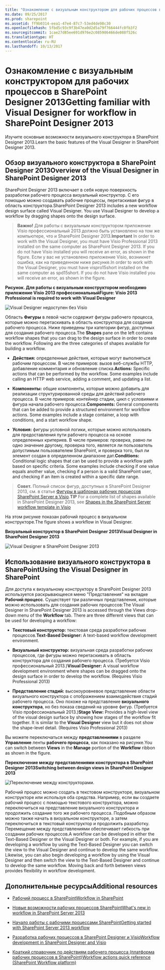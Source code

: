 ```yaml
---
title: "Ознакомление с визуальным конструктором для рабочих процессов в SharePoint Designer 2013"
ms.date: 09/25/2017
ms.prod: sharepoint
ms.assetid: ff9b0314-eea1-47e4-87c7-53ed4de98c30
ms.openlocfilehash: 5fbd5c93c9f3b47ea0d2d5a79f766444fc0fb3f2
ms.sourcegitcommit: 1cae27d85ee691d976e2c085986466de088f526c
ms.translationtype: HT
ms.contentlocale: ru-RU
ms.lasthandoff: 10/13/2017
---
```

# <a name="getting-familiar-with-visual-designer-for-workflow-in-sharepoint-designer-2013"></a><span data-ttu-id="9f887-102">Ознакомление с визуальным конструктором для рабочих процессов в SharePoint Designer 2013</span><span class="sxs-lookup"><span data-stu-id="9f887-102">Getting familiar with Visual Designer for workflow in SharePoint Designer 2013</span></span>
<span data-ttu-id="9f887-103">Изучите основные возможности визуального конструктора в SharePoint Designer 2013.</span><span class="sxs-lookup"><span data-stu-id="9f887-103">Learn the basic features of the Visual Designer in SharePoint Designer 2013.</span></span>
## <a name="overview-of-the-visual-designer-in-sharepoint-designer-2013"></a><span data-ttu-id="9f887-104">Обзор визуального конструктора в SharePoint Designer 2013</span><span class="sxs-lookup"><span data-stu-id="9f887-104">Overview of the Visual Designer in SharePoint Designer 2013</span></span>
<span data-ttu-id="9f887-105"><a name="section1"> </a></span><span class="sxs-lookup"><span data-stu-id="9f887-105"></span></span>

<span data-ttu-id="9f887-p101">SharePoint Designer 2013 включает в себя новую поверхность разработки рабочего процесса  визуальный конструктор. С его помощью можно создавать рабочие процессы, перетаскивая фигур в область конструктора.</span><span class="sxs-lookup"><span data-stu-id="9f887-p101">SharePoint Designer 2013 includes a new workflow design surface called Visual Designer. You use Visual Designer to develop a workflow by dragging shapes onto the design surface.</span></span>
  
    
    

> <span data-ttu-id="9f887-108">**Важно!** Для работы с визуальным конструктором приложение Visio профессиональный 2013 должно быть установлено на том же компьютере, что и SharePoint Designer 2013.</span><span class="sxs-lookup"><span data-stu-id="9f887-108">**Important** In order to work with the Visual Designer, you must have Visio Professional 2013 installed on the same computer as SharePoint Designer 2013. If you do not have Visio installed you will receive an error, as shown in the figure.</span></span> <span data-ttu-id="9f887-109">Если у вас не установлено приложение Visio, возникнет ошибка, как на приведенном ниже рисунке.</span><span class="sxs-lookup"><span data-stu-id="9f887-109">In order to work with the Visual Designer, you must have vispro15short installed on the same computer as spd15short. If you do not have Visio installed you will receive an error, as shown in the figure.</span></span> 
  
    
    


<span data-ttu-id="9f887-110">**Рисунок. Для работы с визуальным конструктором необходимо приложение Visio 2013 профессиональный**</span><span class="sxs-lookup"><span data-stu-id="9f887-110">**Figure: Visio 2013 Professional is required to work with Visual Designer**</span></span>

  
    
    

  
    
    
![Visual Designer недоступен без Visio](../images/SPD15-VisualDesigner1.png)
  
    
    
<span data-ttu-id="9f887-p103">Область **Фигуры** в левой части содержит фигуры рабочего процесса, которые можно перетаскивать в область конструктора для создания рабочего процесса. Ниже приведены три категории фигур, доступных для создания рабочего процесса.</span><span class="sxs-lookup"><span data-stu-id="9f887-p103">The **Shapes** pane on the left contains workflow shapes that you can drag to the design surface in order to create the workflow. Following are the three categories of shapes available for building a workflow.</span></span>
  
    
    

- <span data-ttu-id="9f887-p104">**Действия:** определенные действия, которые могут выполняться рабочим процессом. В числе примеров: вызов веб-службы HTTP, добавление комментария и обновление списка.</span><span class="sxs-lookup"><span data-stu-id="9f887-p104">**Actions:** Specific actions that can be performed by the workflow. Some examples include calling an HTTP web service, adding a comment, and updating a list.</span></span>
    
  
- <span data-ttu-id="9f887-p105">**Компоненты:** общие компоненты, которые можно добавить для реализации структурированной среды для действий рабочего процесса. В числе примеров: контейнер стадии, цикл с условиями и фигура начала рабочего процесса.</span><span class="sxs-lookup"><span data-stu-id="9f887-p105">**Components:** General components that can be added to provide a structured environment for workflow actions. Some examples include a stage container, a loop with conditions, and a start workflow shape.</span></span>
    
  
- <span data-ttu-id="9f887-p106">**Условия:** фигуры условной логики, которые можно использовать для предоставления пути рабочего процесса на основе определенных критериев. В числе примеров: проверка, равно ли одно значение другому, проверка того, является ли пользователь допустимым пользователем SharePoint, и проверка того, был ли элемент создан в определенном диапазоне дат.</span><span class="sxs-lookup"><span data-stu-id="9f887-p106">**Conditions:** Conditional logic shapes that can be used to provide a workflow path based on specific criteria. Some examples include checking if one value equals another value, checking if a person is a valid SharePoint user, and checking if an item is created within a specific date range.</span></span>
    
  

    
> <span data-ttu-id="9f887-120">**Совет.** Полный список фигур, доступных в SharePoint Designer 2013, см. в статье [Фигуры в шаблонах рабочих процессов SharePoint Server в Visio](shapes-in-the-sharepoint-server-workflow-template-in-visio.md).</span><span class="sxs-lookup"><span data-stu-id="9f887-120">**TIP** For a complete list of shapes available in SharePoint Designer 2013, see  [Shapes in the SharePoint Server workflow template in Visio](shapes-in-the-sharepoint-server-workflow-template-in-visio.md)</span></span>
  
    
    

<span data-ttu-id="9f887-121">На этом рисунке показан рабочий процесс в визуальном конструкторе.</span><span class="sxs-lookup"><span data-stu-id="9f887-121">The figure shows a workflow in Visual Designer.</span></span>
  
    
    

<span data-ttu-id="9f887-122">**Визуальный конструктор в SharePoint Designer 2013**</span><span class="sxs-lookup"><span data-stu-id="9f887-122">**Visual Designer in SharePoint Designer 2013**</span></span>

  
    
    

  
    
    
![Visual Designer в SharePoint Designer 2013](../images/SPD15-VisualDesigner2.png)
  
    
    

  
    
    

  
    
    

## <a name="using-the-visual-designer-in-sharepoint"></a><span data-ttu-id="9f887-124">Использование визуального конструктора в SharePoint</span><span class="sxs-lookup"><span data-stu-id="9f887-124">Using the Visual Designer in SharePoint</span></span>
<span data-ttu-id="9f887-125"><a name="section2"> </a></span><span class="sxs-lookup"><span data-stu-id="9f887-125"></span></span>

<span data-ttu-id="9f887-126">Для доступа к визуальному конструктору в SharePoint Designer 2013 используется раскрывающееся меню "Представления" на вкладке **Рабочий процесс**. Существует три различных представления, которые можно использовать для создания рабочих процессов:</span><span class="sxs-lookup"><span data-stu-id="9f887-126">The Visual Designer in SharePoint Designer 2013 is accessed through the Views drop-down menu of the **Workflow** tab. There are three different views that can be used for developing a workflow:</span></span>
  
    
    

- <span data-ttu-id="9f887-127">**Текстовый конструктор:** текстовая среда разработки рабочих процессов.</span><span class="sxs-lookup"><span data-stu-id="9f887-127">**Text-Based Designer:** A text-based workflow development environment.</span></span>
    
  
- <span data-ttu-id="9f887-p107">**Визуальный конструктор:** визуальная среда разработки рабочих процессов, где фигуры можно перетаскивать в область конструктора для создания рабочего процесса. (Требуется Visio профессиональный 2013.)</span><span class="sxs-lookup"><span data-stu-id="9f887-p107">**Visual Designer:** A visual workflow development environment where shapes can be dragged onto the design surface in order to develop the workflow. (Requires Visio Professional 2013)</span></span>
    
  
- <span data-ttu-id="9f887-p108">**Представление стадий:** высокоуровневое представление области визуального конструктора с отображением взаимодействия стадий рабочего процесса. Оно похоже на представление **визуального конструктора**, но без показа сведений на уровне фигур. (Требуется Visio профессиональный 2013.)</span><span class="sxs-lookup"><span data-stu-id="9f887-p108">**Stage View:** Provides a high-level view of the visual design surface by showing how stages of the workflow fit together. It is similar to the **Visual Designer** view but it does not show the shape-level detail. (Requires Visio Professional 2013)</span></span>
    
  
<span data-ttu-id="9f887-133">Вы можете переключаться между **представлениями** в разделе **Управление** ленты **рабочего процесса**, как показано на рисунке.</span><span class="sxs-lookup"><span data-stu-id="9f887-133">You can switch between **Views** in the **Manage** portion of the **Workflow** ribbon as shown in the figure.</span></span>
  
    
    

<span data-ttu-id="9f887-134">**Переключение между представлениями конструктора в SharePoint Designer 2013**</span><span class="sxs-lookup"><span data-stu-id="9f887-134">**Switching between design views in SharePoint Designer 2013**</span></span>

  
    
    

  
    
    
![Переключение между конструкторами.](../images/SPD15-VisualDesigner3.png)
  
    
    
<span data-ttu-id="9f887-p109">Рабочий процесс можно создать в текстовом конструкторе, визуальном конструкторе или используя оба средства. Например, если вы создаете рабочий процесс с помощью текстового конструктора, можно переключиться на представление визуального конструктора и продолжить создание того же рабочего процесса. Подобным образом можно также начать в визуальном конструкторе, а затем переключиться в текстовый конструктор и продолжить разработку. Перемещение между представлениями обеспечивает гибкость при создании рабочих процессов.</span><span class="sxs-lookup"><span data-stu-id="9f887-p109">A workflow can be developed in either the Text-Based Designer or the Visual Designer or both. For example, if you are developing a workflow by using the Text-Based Designer you can switch the view to the Visual Designer and continue to develop the same workflow. Likewise, you can also begin developing a workflow by using the Visual Designer and then switch the view to the Text-Based Designer and continue to develop the same workflow. Moving back and forth between views provides flexibility in workflow development.</span></span>
  
    
    

## <a name="additional-resources"></a><span data-ttu-id="9f887-140">Дополнительные ресурсы</span><span class="sxs-lookup"><span data-stu-id="9f887-140">Additional resources</span></span>
<span data-ttu-id="9f887-141"><a name="bk_addresources"> </a></span><span class="sxs-lookup"><span data-stu-id="9f887-141"></span></span>


-  [<span data-ttu-id="9f887-142">Рабочий процесс в SharePoint</span><span class="sxs-lookup"><span data-stu-id="9f887-142">Workflow in SharePoint </span></span>](http://technet.microsoft.com/en-us/sharepoint/jj556245.aspx)
    
  
-  [<span data-ttu-id="9f887-143">Новые возможности рабочих процессов SharePoint</span><span class="sxs-lookup"><span data-stu-id="9f887-143">What's new in workflow in SharePoint Server 2013</span></span>](http://msdn.microsoft.com/library/6ab8a28b-fa2f-4530-8b55-a7f663bf15ea.aspx)
    
  
-  [<span data-ttu-id="9f887-144">Начало работы с рабочими процессами SharePoint</span><span class="sxs-lookup"><span data-stu-id="9f887-144">Getting started with SharePoint Server 2013 workflow</span></span>](http://msdn.microsoft.com/library/cc73be76-a329-449f-90ab-86822b1c2ee8.aspx)
    
  
-  [<span data-ttu-id="9f887-145">Разработка рабочих процессов в SharePoint Designer и Visio</span><span class="sxs-lookup"><span data-stu-id="9f887-145">Workflow development in SharePoint Designer and Visio</span></span>](workflow-development-in-sharepoint-designer-and-visio.md)
    
  
-  [<span data-ttu-id="9f887-146">Краткий справочник по действиям рабочего процесса (платформа рабочих процессов в SharePoint)</span><span class="sxs-lookup"><span data-stu-id="9f887-146">Workflow actions quick reference (SharePoint Workflow platform)</span></span>](workflow-actions-quick-reference-sharepoint-workflow-platform.md)
    
  

